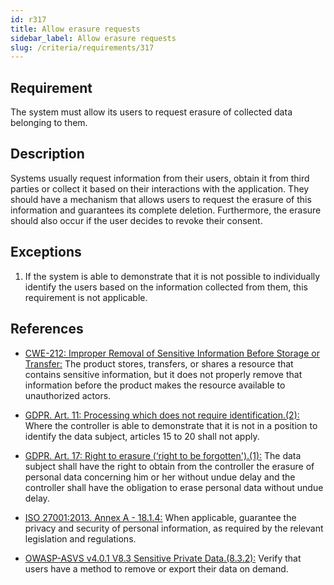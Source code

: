 ```yaml
---
id: r317
title: Allow erasure requests
sidebar_label: Allow erasure requests
slug: /criteria/requirements/317
---
```


## Requirement

The system must allow its users
to request erasure of collected data
belonging to them.

## Description

Systems usually request information
from their users,
obtain it from third parties
or collect it based on their interactions
with the application.
They should have a mechanism
that allows users to request
the erasure of this information
and guarantees its complete deletion.
Furthermore,
the erasure should also occur
if the user decides to revoke their consent.

## Exceptions

1. If the system is able to demonstrate
that it is not possible
to individually identify the users
based on the information collected from them,
this requirement is not applicable.

## References

- [CWE-212: Improper Removal of Sensitive Information Before Storage or Transfer:](https://cwe.mitre.org/data/definitions/212.html)
The product stores, transfers,
or shares a resource that contains
sensitive information,
but it does not properly remove
that information before the product makes
the resource available
to unauthorized actors.

- [GDPR. Art. 11: Processing which does not require identification.(2):](https://gdpr-info.eu/art-11-gdpr/)
Where the controller is able to demonstrate
that it is not in a position
to identify the data subject,
articles 15 to 20 shall not apply.

- [GDPR. Art. 17: Right to erasure (‘right to be forgotten').(1):](https://gdpr-info.eu/art-17-gdpr/)
The data subject
shall have the right to obtain
from the controller the erasure of personal data
concerning him or her
without undue delay
and the controller
shall have the obligation to erase
personal data without undue delay.

- [ISO 27001:2013. Annex A - 18.1.4:](https://www.iso.org/obp/ui/#iso:std:54534:en)
When applicable,
guarantee the privacy and security
of personal information,
as required by the relevant
legislation and regulations.

- [OWASP-ASVS v4.0.1 V8.3 Sensitive Private Data.(8.3.2):](https://owasp.org/www-pdf-archive/OWASP_Application_Security_Verification_Standard_4.0-en.pdf)
Verify that users
have a method to remove
or export their data on demand.
